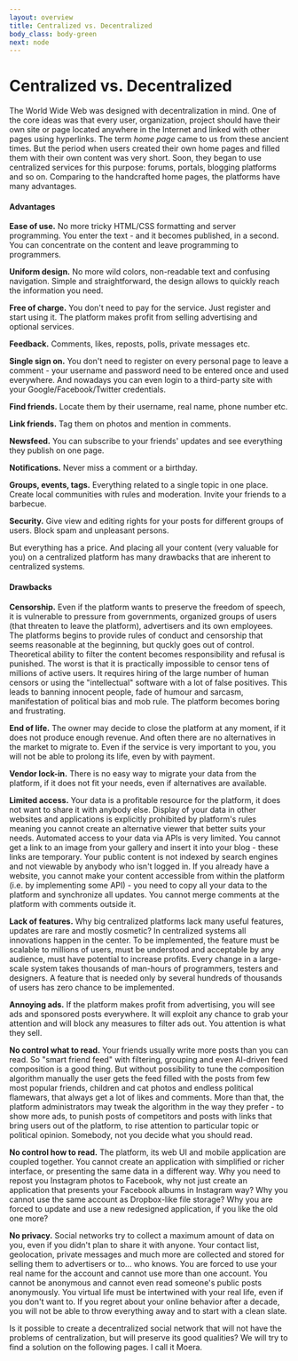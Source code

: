 ```yaml
---
layout: overview
title: Centralized vs. Decentralized
body_class: body-green
next: node
---
```


# Centralized vs. Decentralized

The World Wide Web was designed with decentralization in mind. One of
the core ideas was that every user, organization, project should have
their own site or page located anywhere in the Internet and linked with
other pages using hyperlinks. The term *home page* came to us from these
ancient times. But the period when users created their own home pages
and filled them with their own content was very short. Soon, they began
to use centralized services for this purpose: forums, portals, blogging
platforms and so on. Comparing to the handcrafted home pages, the
platforms have many advantages.

#### Advantages

**Ease of use.** No more tricky HTML/CSS formatting and server
programming. You enter the text - and it becomes published, in a second.
You can concentrate on the content and leave programming to programmers.

**Uniform design.** No more wild colors, non-readable text and confusing
navigation. Simple and straightforward, the design allows to quickly
reach the information you need.

**Free of charge.** You don't need to pay for the service. Just register
and start using it. The platform makes profit from selling advertising
and optional services.

**Feedback.** Comments, likes, reposts, polls, private messages etc.

**Single sign on.** You don't need to register on every personal page to
leave a comment - your username and password need to be entered once and
used everywhere. And nowadays you can even login to a third-party site
with your Google/Facebook/Twitter credentials.

**Find friends.** Locate them by their username, real name, phone number
etc.

**Link friends.** Tag them on photos and mention in comments.

**Newsfeed.** You can subscribe to your friends' updates and see
everything they publish on one page.

**Notifications.** Never miss a comment or a birthday.

**Groups, events, tags.** Everything related to a single topic in one
place. Create local communities with rules and moderation. Invite your
friends to a barbecue.

**Security.** Give view and editing rights for your posts for different
groups of users. Block spam and unpleasant persons.

But everything has a price. And placing all your content (very valuable
for you) on a centralized platform has many drawbacks that are inherent
to centralized systems.

#### Drawbacks

**Censorship.** Even if the platform wants to preserve the freedom of
speech, it is vulnerable to pressure from governments, organized groups
of users (that threaten to leave the platform), advertisers and its own
employees. The platforms begins to provide rules of conduct and
censorship that seems reasonable at the beginning, but quckly goes out
of control. Theoretical ability to filter the content becomes
responsibility and refusal is punished. The worst is that it is
practically impossible to censor tens of millions of active users. It
requires hiring of the large number of human censors or using the
"intellectual" software with a lot of false positives. This leads to
banning innocent people, fade of humour and sarcasm, manifestation of
political bias and mob rule. The platform becomes boring and
frustrating.

**End of life.** The owner may decide to close the platform at any
moment, if it does not produce enough revenue. And often there are no
alternatives in the market to migrate to. Even if the service is very
important to you, you will not be able to prolong its life, even by with
payment.

**Vendor lock-in.** There is no easy way to migrate your data from the
platform, if it does not fit your needs, even if alternatives are
available.

**Limited access.** Your data is a profitable resource for the platform,
it does not want to share it with anybody else. Display of your data in
other websites and applications is explicitly prohibited by platform's
rules meaning you cannot create an alternative viewer that better suits
your needs. Automated access to your data via APIs is very limited. You
cannot get a link to an image from your gallery and insert it into your
blog - these links are temporary. Your public content is not indexed by
search engines and not viewable by anybody who isn't logged in. If you
already have a website, you cannot make your content accessible from
within the platform (i.e. by implementing some API) - you need to copy
all your data to the platform and synchronize all updates. You cannot
merge comments at the platform with comments outside it.

**Lack of features.** Why big centralized platforms lack many useful
features, updates are rare and mostly cosmetic? In centralized systems
all innovations happen in the center. To be implemented, the feature
must be scalable to millions of users, must be understood and acceptable
by any audience, must have potential to increase profits. Every change
in a large-scale system takes thousands of man-hours of programmers,
testers and designers. A feature that is needed only by several hundreds
of thousands of users has zero chance to be implemented.

**Annoying ads.** If the platform makes profit from advertising, you
will see ads and sponsored posts everywhere. It will exploit any chance
to grab your attention and will block any measures to filter ads out.
You attention is what they sell.

**No control what to read.** Your friends usually write more posts than
you can read. So "smart friend feed" with filtering, grouping and even
AI-driven feed composition is a good thing. But without possibility to
tune the composition algorithm manually the user gets the feed filled
with the posts from few most popular friends, children and cat photos
and endless political flamewars, that always get a lot of likes and
comments. More than that, the platform administrators may tweak the
algorithm in the way they prefer - to show more ads, to punish posts of
competitors and posts with links that bring users out of the platform,
to rise attention to particular topic or political opinion. Somebody,
not you decide what you should read.

**No control how to read.** The platform, its web UI and mobile
application are coupled together. You cannot create an application with
simplified or richer interface, or presenting the same data in a
different way. Why you need to repost you Instagram photos to Facebook,
why not just create an application that presents your Facebook albums in
Instagram way? Why you cannot use the same account as Dropbox-like file
storage? Why you are forced to update and use a new redesigned
application, if you like the old one more? 

**No privacy.** Social networks try to collect a maximum amount of data
on you, even if you didn't plan to share it with anyone. Your contact
list, geolocation, private messages and much more are collected and
stored for selling them to advertisers or to... who knows. You are
forced to use your real name for the account and cannot use more than
one account. You cannot be anonymous and cannot even read someone's
public posts anonymously. You virtual life must be intertwined with your
real life, even if you don't want to. If you regret about your online
behavior after a decade, you will not be able to throw everything away
and to start with a clean slate.

Is it possible to create a decentralized social network that will not
have the problems of centralization, but will preserve its good
qualities? We will try to find a solution on the following pages. I
call it Moera.
